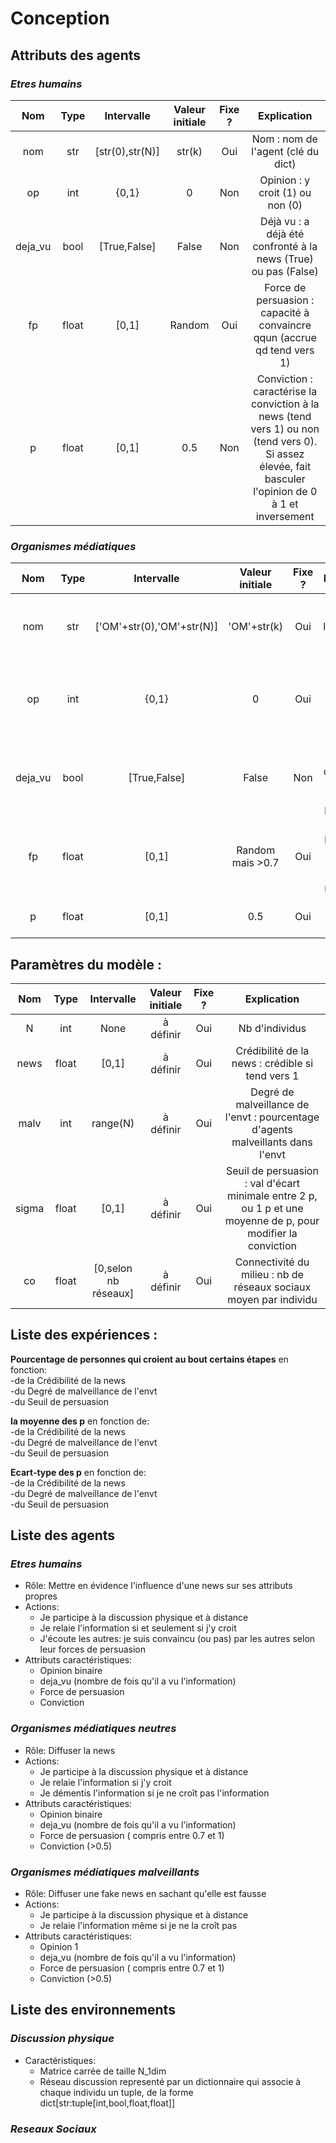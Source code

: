 # Conception
## Attributs des agents
### _Etres humains_

|Nom    |Type   |Intervalle     |Valeur initiale  | Fixe ?    |Explication|
|:-----:|:-----:|:-------------:|:---------------:|:---------:|:---------:|
|nom    |str    |[str(0),str(N)]|str(k)           |Oui        |Nom : nom de l'agent (clé du dict)|
|op     |int    |{0,1}          |0                |Non        |Opinion : y croit (1) ou non (0)|
|deja_vu|bool   |[True,False]   |False            |Non        |Déjà vu : a déjà été confronté à la news (True) ou pas (False)|
|fp     |float  |[0,1]          |Random           |Oui        |Force de persuasion : capacité à convaincre qqun (accrue qd tend vers 1)|
|p      |float  |[0,1]          |0.5              |Non        |Conviction : caractérise la conviction à la news (tend vers 1) ou non (tend vers 0). Si assez élevée, fait basculer l'opinion de 0 à 1 et inversement|

### _Organismes médiatiques_
|Nom    |Type   |Intervalle               |Valeur initiale  | Fixe ?    |Explication|
|:-----:|:-----:|:-----------------------:|:---------------:|:---------:|:---------:|
|nom    |str    |['OM'+str(0),'OM'+str(N)]|'OM'+str(k)      |Oui        |Nom : nom de l'organisme (clé du dict)|
|op     |int    |{0,1}                    |0                |Oui        |Opinion : relaie une info ssi il l'estime correcte (1)|
|deja_vu|bool   |[True,False]             |False            |Non        |Déjà vu : a déjà été confronté à la news (True) ou pas (False)|
|fp     |float  |[0,1]                    |Random mais >0.7 |Oui        |Force de persuasion : accrue car organisme médiatique|
|p      |float  |[0,1]                    |0.5              |Oui        |Conviction : 0.5 car neutre|

## Paramètres du modèle :

|Nom    |Type   |Intervalle   |Valeur initiale  | Fixe ?    |Explication|
|:-----:|:-----:|:-----------:|:---------------:|:---------:|:---------:|
|N      |int    |None         |à définir        |Oui        |Nb d'individus|
|news   |float  |[0,1]        |à définir        |Oui        |Crédibilité de la news : crédible si tend vers 1|
|malv   |int    |range(N)     |à définir        |Oui        |Degré de malveillance de l'envt : pourcentage d'agents malveillants dans l'envt|
|sigma  |float  |[0,1]        |à définir        |Oui        |Seuil de persuasion : val d'écart minimale entre 2 p, ou 1 p et une moyenne de p, pour modifier la conviction|
|co     |float  |[0,selon nb réseaux]|à définir |Oui        |Connectivité du milieu : nb de réseaux sociaux moyen par individu|

## Liste des expériences :

**Pourcentage de personnes qui croient au bout certains étapes** en fonction:  
-de la Crédibilité de la news  
-du Degré de malveillance de l'envt  
-du Seuil de persuasion  

**la moyenne des p** en fonction de:  
-de la Crédibilité de la news  
-du Degré de malveillance de l'envt  
-du Seuil de persuasion  

**Ecart-type des p** en fonction de:  
-de la Crédibilité de la news  
-du Degré de malveillance de l'envt  
-du Seuil de persuasion  


## Liste des agents   

### _Etres humains_   
* Rôle: Mettre en évidence l'influence d'une news sur ses attributs propres      
* Actions: 
   - Je participe à la discussion physique et à distance   
   - Je relaie l'information si et seulement si j'y croit   
   - J'écoute les autres: je suis convaincu (ou pas) par les autres selon leur forces de persuasion   
* Attributs caractéristiques:   
   - Opinion binaire   
   - deja_vu (nombre de fois qu'il a vu l'information)   
   - Force de persuasion     
   - Conviction   
                                
### _Organismes médiatiques neutres_   
* Rôle: Diffuser la news    
* Actions:  
   - Je participe à la discussion physique et à distance   
   - Je relaie l'information si j'y croit   
   - Je démentis l'information si je ne croît pas l'information   
* Attributs caractéristiques: 
   - Opinion binaire   
   - deja_vu (nombre de fois qu'il a vu l'information)   
   - Force de persuasion ( compris entre 0.7 et 1)      
   - Conviction (>0.5) 

   
### _Organismes médiatiques malveillants_   
* Rôle: Diffuser une fake news en sachant qu'elle est fausse    
* Actions:  
   - Je participe à la discussion physique et à distance   
   - Je relaie l'information même si je ne la croît pas   
* Attributs caractéristiques: 
   - Opinion 1   
   - deja_vu (nombre de fois qu'il a vu l'information)   
   - Force de persuasion ( compris entre 0.7 et 1)      
   - Conviction (>0.5)   
   
## Liste des environnements   
### _Discussion physique_
* Caractéristiques:
   - Matrice carrée de taille N_1dim
   - Réseau discussion representé par un dictionnaire qui associe à chaque individu un tuple, de la forme   
      dict[str:tuple[int,bool,float,float]]
   
### _Reseaux Sociaux_   
